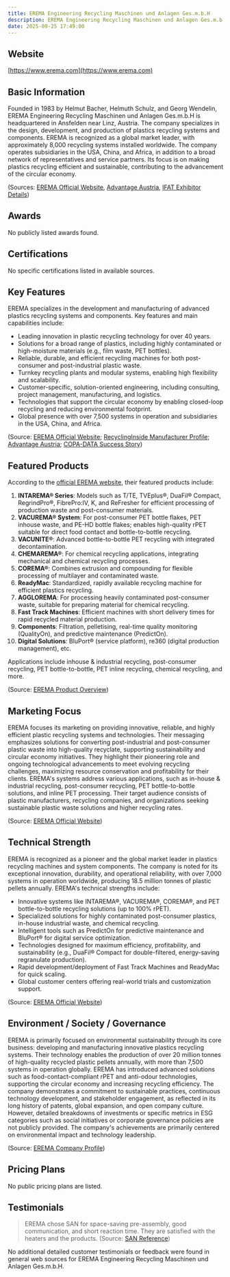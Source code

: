 ```yaml
---
title: EREMA Engineering Recycling Maschinen und Anlagen Ges.m.b.H
description: EREMA Engineering Recycling Maschinen und Anlagen Ges.m.b.H is a world leader in the development and manufacturing of advanced plastic recycling systems and components, headquartered in Ansfelden, Austria, and serving customers globally since 1983.
date: 2025-09-25 17:49:00
---
```


## Website

[https://www.erema.com](https://www.erema.com)

## Basic Information

Founded in 1983 by Helmut Bacher, Helmuth Schulz, and Georg Wendelin, EREMA Engineering Recycling Maschinen und Anlagen Ges.m.b.H is headquartered in Ansfelden near Linz, Austria. The company specializes in the design, development, and production of plastics recycling systems and components. EREMA is recognized as a global market leader, with approximately 8,000 recycling systems installed worldwide. The company operates subsidiaries in the USA, China, and Africa, in addition to a broad network of representatives and service partners. Its focus is on making plastics recycling efficient and sustainable, contributing to the advancement of the circular economy.

(Sources: [EREMA Official Website](https://www.erema.com), [Advantage Austria](https://www.advantageaustria.org/iq/company/en/erema-group-gmbh), [IFAT Exhibitor Details](https://exhibitors.ifat.de/en/exhibitors-products/exhibitors-brands/exhibitors-brands-details/exhibitorDetail/ID/1318139/))

## Awards

No publicly listed awards found.

## Certifications

No specific certifications listed in available sources.

## Key Features

EREMA specializes in the development and manufacturing of advanced plastics recycling systems and components. Key features and main capabilities include:

- Leading innovation in plastic recycling technology for over 40 years.
- Solutions for a broad range of plastics, including highly contaminated or high-moisture materials (e.g., film waste, PET bottles).
- Reliable, durable, and efficient recycling machines for both post-consumer and post-industrial plastic waste.
- Turnkey recycling plants and modular systems, enabling high flexibility and scalability.
- Customer-specific, solution-oriented engineering, including consulting, project management, manufacturing, and logistics.
- Technologies that support the circular economy by enabling closed-loop recycling and reducing environmental footprint.
- Global presence with over 7,500 systems in operation and subsidiaries in the USA, China, and Africa.

(Source: [EREMA Official Website](https://www.erema.com/en/home/); [RecyclingInside Manufacturer Profile](https://www.recyclinginside.com/manufacturer/erema-engineering-recycling-maschinen-und-anlagen-ges-m-b-h/); [Advantage Austria](https://www.advantageaustria.org/iq/company/en/erema-group-gmbh); [COPA-DATA Success Story](https://www.copadata.com/en/success-stories/make-it-new-how-erema-is-giving-plastics-a-second-life-austria/))

## Featured Products

According to the [official EREMA website](https://www.erema.com/en/products/products-overview/), their featured products include:

1. **INTAREMA® Series**: Models such as T/TE, TVEplus®, DuaFil® Compact, RegrindPro®, FibrePro:IV, K, and ReFresher for efficient processing of production waste and post-consumer materials.
2. **VACUREMA® System**: For post-consumer PET bottle flakes, PET inhouse waste, and PE-HD bottle flakes; enables high-quality rPET suitable for direct food contact and bottle-to-bottle recycling.
3. **VACUNITE®**: Advanced bottle-to-bottle PET recycling with integrated decontamination.
4. **CHEMAREMA®**: For chemical recycling applications, integrating mechanical and chemical recycling processes.
5. **COREMA®**: Combines extrusion and compounding for flexible processing of multilayer and contaminated waste.
6. **ReadyMac**: Standardized, rapidly available recycling machine for efficient plastics recycling.
7. **AGGLOREMA**: For processing heavily contaminated post-consumer waste, suitable for preparing material for chemical recycling.
8. **Fast Track Machines**: Efficient machines with short delivery times for rapid recycled material production.
9. **Components**: Filtration, pelletising, real-time quality monitoring (QualityOn), and predictive maintenance (PredictOn).
10. **Digital Solutions**: BluPort® (service platform), re360 (digital production management), etc.

Applications include inhouse & industrial recycling, post-consumer recycling, PET bottle-to-bottle, PET inline recycling, chemical recycling, and more.

(Source: [EREMA Product Overview](https://www.erema.com/en/products/products-overview/))

## Marketing Focus

EREMA focuses its marketing on providing innovative, reliable, and highly efficient plastic recycling systems and technologies. Their messaging emphasizes solutions for converting post-industrial and post-consumer plastic waste into high-quality recyclate, supporting sustainability and circular economy initiatives. They highlight their pioneering role and ongoing technological advancements to meet evolving recycling challenges, maximizing resource conservation and profitability for their clients. EREMA's systems address various applications, such as in-house & industrial recycling, post-consumer recycling, PET bottle-to-bottle solutions, and inline PET processing. Their target audience consists of plastic manufacturers, recycling companies, and organizations seeking sustainable plastic waste solutions and higher recycling rates.

(Source: [EREMA Official Website](https://www.erema.com))

## Technical Strength

EREMA is recognized as a pioneer and the global market leader in plastics recycling machines and system components. The company is noted for its exceptional innovation, durability, and operational reliability, with over 7,000 systems in operation worldwide, producing 18.5 million tonnes of plastic pellets annually. EREMA's technical strengths include:

- Innovative systems like INTAREMA®, VACUREMA®, COREMA®, and PET bottle-to-bottle recycling solutions (up to 100% rPET).
- Specialized solutions for highly contaminated post-consumer plastics, in-house industrial waste, and chemical recycling.
- Intelligent tools such as PredictOn for predictive maintenance and BluPort® for digital service optimization.
- Technologies designed for maximum efficiency, profitability, and sustainability (e.g., DuaFil® Compact for double-filtered, energy-saving regranulate production).
- Rapid development/deployment of Fast Track Machines and ReadyMac for quick scaling.
- Global customer centers offering real-world trials and customization support.

(Source: [EREMA Official Website](https://www.erema.com/en/home/))

## Environment / Society / Governance

EREMA is primarily focused on environmental sustainability through its core business: developing and manufacturing innovative plastics recycling systems. Their technology enables the production of over 20 million tonnes of high-quality recycled plastic pellets annually, with more than 7,500 systems in operation globally. EREMA has introduced advanced solutions such as food-contact-compliant rPET and anti-odour technologies, supporting the circular economy and increasing recycling efficiency. The company demonstrates a commitment to sustainable practices, continuous technology development, and stakeholder engagement, as reflected in its long history of patents, global expansion, and open company culture. However, detailed breakdowns of investments or specific metrics in ESG categories such as social initiatives or corporate governance policies are not publicly provided. The company's achievements are primarily centered on environmental impact and technology leadership.

(Source: [EREMA Company Profile](https://www.erema.com/en/company/))

## Pricing Plans

No public pricing plans are listed.

## Testimonials

> EREMA chose SAN for space-saving pre-assembly, good communication, and short reaction time. They are satisfied with the heaters and the products.
> (Source: [SAN Reference](https://www.san-as.com/references/erema))

No additional detailed customer testimonials or feedback were found in general web sources for EREMA Engineering Recycling Maschinen und Anlagen Ges.m.b.H.